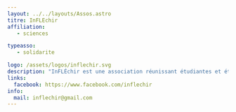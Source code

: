 ```yaml
---
layout: ../../layouts/Assos.astro
titre: InFLEchir
affiliation: 
   - sciences

typeasso: 
   - solidarite

logo: /assets/logos/inflechir.svg
description: "InFLÉchir est une association réunissant étudiantes et étudiants natifs et exilés autour des problématiques de l’exil, et défendant l’accès aux études sans condition de statut et la régularisation des sans-papiers. Sont proposés des cours, des événements culturels et festifs, et des maraudes. Nous accompagnons également le DU RESPE."
links:
  facebook: https://www.facebook.com/inflechir
info:
  mail: inflechir@gmail.com
---
```

